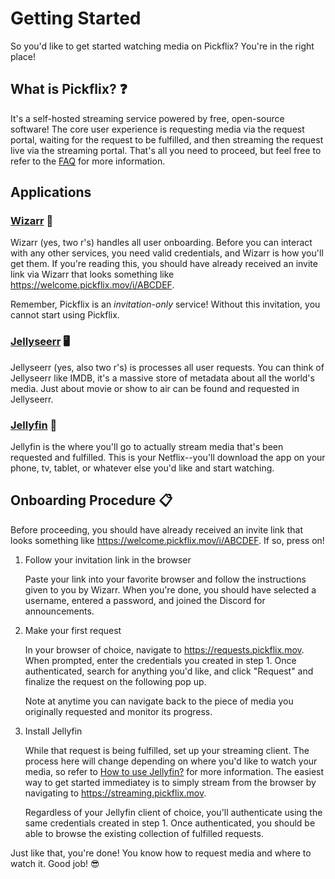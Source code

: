 # Getting Started

So you'd like to get started watching media on Pickflix? You're in the right
place!

## What is Pickflix? ❓

It's a self-hosted streaming service powered by free, open-source software! The
core user experience is requesting media via the request portal, waiting for the
request to be fulfilled, and then streaming the request live via the streaming
portal. That's all you need to proceed, but feel free to refer to the
[FAQ](faq.md) for more information.

## Applications

### [Wizarr](https://welcome.pickflix.mov) 🔮

Wizarr (yes, two r's) handles all user onboarding. Before you can interact with
any other services, you need valid credentials, and Wizarr is how you'll get
them. If you're reading this, you should have already received an invite link
via Wizarr that looks something like <https://welcome.pickflix.mov/i/ABCDEF>.

Remember, Pickflix is an *invitation-only* service! Without this invitation, you
cannot start using Pickflix.

### [Jellyseerr](https://requests.pickflix.mov) 🖥️

Jellyseerr (yes, also two r's) is processes all user requests. You can think of
Jellyseerr like IMDB, it's a massive store of metadata about all the world's
media. Just about movie or show to air can be found and requested in Jellyseerr.

### [Jellyfin](https://streaming.pickflix.mov) 🍿

Jellyfin is the where you'll go to actually stream media that's been requested
and fulfilled. This is your Netflix--you'll download the app on your phone, tv,
tablet, or whatever else you'd like and start watching.

## Onboarding Procedure 📋

Before proceeding, you should have already received an invite link that looks
something like <https://welcome.pickflix.mov/i/ABCDEF>. If so, press on!

1. Follow your invitation link in the browser

   Paste your link into your favorite browser and follow the instructions given
   to you by Wizarr. When you're done, you should have selected a username,
   entered a password, and joined the Discord for announcements.

2. Make your first request

   In your browser of choice, navigate to <https://requests.pickflix.mov>. When
   prompted, enter the credentials you created in step 1. Once authenticated,
   search for anything you'd like, and click "Request" and finalize the request
   on the following pop up.

   Note at anytime you can navigate back to the piece of media you originally
   requested and monitor its progress.

3. Install Jellyfin

   While that request is being fulfilled, set up your streaming client. The
   process here will change depending on where you'd like to watch your media,
   so refer to [How to use Jellyfin?](faq.md#how-to-use-jellyfin) for more
   information. The easiest way to get started immediatey is to simply stream
   from the browser by navigating to <https://streaming.pickflix.mov>.

   Regardless of your Jellyfin client of choice, you'll authenticate using the
   same credentials created in step 1. Once authenticated, you should be able to
   browse the existing collection of fulfilled requests.

Just like that, you're done! You know how to request media and where to watch
it. Good job! 😎
